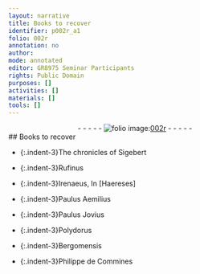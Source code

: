 ```yaml
---
layout: narrative
title: Books to recover
identifier: p002r_a1
folio: 002r
annotation: no
author:
mode: annotated
editor: GR8975 Seminar Participants
rights: Public Domain
purposes: []
activities: []
materials: []
tools: []
---
```


 <div class="folio" align="center">- - - - - <a href="http://gallica.bnf.fr/ark:/12148/btv1b10500001g/f9.image" target="_blank"><img src="https://cu-mkp.github.io/GR8975-edition/assets/photo-icon.png" alt="folio image: " style="display:inline-block; margin-bottom:-3px;"/>002r</a> - - - - - </div> 
## Books to recover

 
 
- {:.indent-3}The chronicles of Sigebert
 
- {:.indent-3}Rufinus
 
- {:.indent-3}Irenaeus, In [Haereses]
 
- {:.indent-3}Paulus Aemilius
 
- {:.indent-3}Paulus Jovius
 
- {:.indent-3}Polydorus
 
- {:.indent-3}Bergomensis
 
- {:.indent-3}Philippe de Commines
 
 
